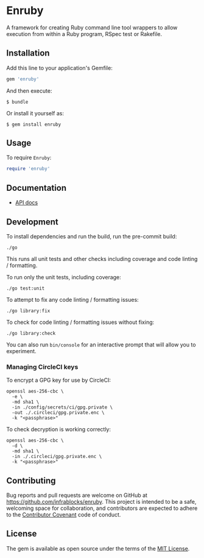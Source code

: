 # Enruby

A framework for creating Ruby command line tool wrappers to allow execution from
within a Ruby program, RSpec test or Rakefile.

## Installation

Add this line to your application's Gemfile:

```ruby
gem 'enruby'
```

And then execute:

    $ bundle

Or install it yourself as:

    $ gem install enruby

## Usage

To require `Enruby`:

```ruby
require 'enruby'
```

## Documentation

* [API docs](https://infrablocks.github.io/enruby/index.html)

## Development

To install dependencies and run the build, run the pre-commit build:

```shell
./go
```

This runs all unit tests and other checks including coverage and code linting /
formatting.

To run only the unit tests, including coverage:

```shell
./go test:unit
```

To attempt to fix any code linting / formatting issues:

```shell
./go library:fix
```

To check for code linting / formatting issues without fixing:

```shell
./go library:check
```

You can also run `bin/console` for an interactive prompt that will allow you to
experiment.

### Managing CircleCI keys

To encrypt a GPG key for use by CircleCI:

```shell
openssl aes-256-cbc \
  -e \
  -md sha1 \
  -in ./config/secrets/ci/gpg.private \
  -out ./.circleci/gpg.private.enc \
  -k "<passphrase>"
```

To check decryption is working correctly:

```shell
openssl aes-256-cbc \
  -d \
  -md sha1 \
  -in ./.circleci/gpg.private.enc \
  -k "<passphrase>"
```

## Contributing

Bug reports and pull requests are welcome on GitHub at
https://github.com/infrablocks/enruby. This project is intended to be a
safe, welcoming space for collaboration, and contributors are expected to adhere
to the [Contributor Covenant](http://contributor-covenant.org) code of conduct.

## License

The gem is available as open source under the terms of the
[MIT License](http://opensource.org/licenses/MIT).
